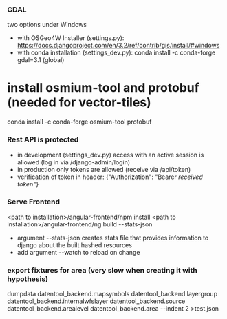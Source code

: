 ### GDAL
two options under Windows
- with OSGeo4W Installer (settings.py):
https://docs.djangoproject.com/en/3.2/ref/contrib/gis/install/#windows
- with conda installation (settings_dev.py):
conda install -c conda-forge gdal=3.1 (global)
# install osmium-tool and protobuf (needed for vector-tiles)
conda install -c conda-forge osmium-tool protobuf

### Rest API is protected
- in development (settings_dev.py) access with an active session is allowed
(log in via /django-admin/login)
- in production only tokens are allowed (receive via /api/token)
- verification of token in header: {"Authorization": "Bearer *received token*"}

### Serve Frontend
\<path to installation\>/angular-frontend/npm install
\<path to installation\>/angular-frontend/ng build --stats-json
 - argument --stats-json creates stats file that provides information to django about the built hashed resources
 - add argument --watch to reload on change

### export fixtures for area (very slow when creating it with hypothesis)
dumpdata datentool_backend.mapsymbols datentool_backend.layergroup datentool_backend.internalwfslayer datentool_backend.source datentool_backend.arealevel datentool_backend.area --indent 2 >test.json
